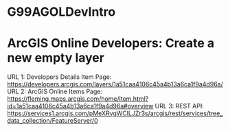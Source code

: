 # G99AGOLDevIntro

# ArcGIS Online Developers: Create a new empty layer
URL 1: Developers Details Item Page: https://developers.arcgis.com/layers/1a51caa4106c45a4b13a6ca1f9a4d96a/
URL 2: ArcGIS Online Items Page: https://fleming.maps.arcgis.com/home/item.html?id=1a51caa4106c45a4b13a6ca1f9a4d96a#overview
URL 3: REST API: https://services1.arcgis.com/pMeXRvgWClLJZr3s/arcgis/rest/services/tree_data_collection/FeatureServer/0
